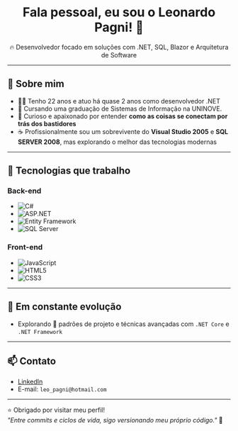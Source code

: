 <h1 align="center">Fala pessoal, eu sou o Leonardo Pagni! 👋</h1>

<p align="center">
  🔥 Desenvolvedor focado em soluções com .NET, SQL, Blazor e Arquitetura de Software
</p>

---

## 🚀 Sobre mim

- 👨‍💻 Tenho 22 anos e atuo há quase 2 anos como desenvolvedor .NET
- 🧠 Cursando uma graduação de Sistemas de Informação na UNINOVE.
- 🔨 Curioso e apaixonado por entender **como as coisas se conectam por trás dos bastidores**
- ☕ Profissionalmente sou um sobrevivente do **Visual Studio 2005** e **SQL SERVER 2008**, mas explorando o melhor das tecnologias modernas 

---

## 💼 Tecnologias que trabalho

### Back-end
- ![C#](https://img.shields.io/badge/C%23-239120?style=flat&logo=c-sharp&logoColor=white)
- ![ASP.NET](https://img.shields.io/badge/ASP.NET-blue?style=flat&logo=.net)
- ![Entity Framework](https://img.shields.io/badge/Entity%20Framework-68217A?style=flat&logo=.net)
- ![SQL Server](https://img.shields.io/badge/SQL_Server-CC2927?style=flat&logo=microsoft-sql-server&logoColor=white)

### Front-end
- ![JavaScript](https://img.shields.io/badge/JavaScript-F7DF1E?style=flat&logo=javascript&logoColor=black)
- ![HTML5](https://img.shields.io/badge/HTML5-E34F26?style=flat&logo=html5&logoColor=white)
- ![CSS3](https://img.shields.io/badge/CSS3-1572B6?style=flat&logo=css3&logoColor=white)

---

## 🧠 Em constante evolução

- Explorando 🔧 padrões de projeto e técnicas avançadas com `.NET Core` e `.NET Framework`

---

## 📫 Contato

- [LinkedIn](https://www.linkedin.com/in/leonardo-pagni-5a6a2b174/) 
- E-mail: `leo_pagni@hotmail.com` 

---

⭐ Obrigado por visitar meu perfil!  
_"Entre commits e ciclos de vida, sigo versionando meu próprio código."_ 🚀
